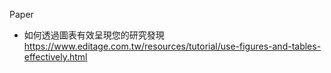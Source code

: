 Paper

- 如何透過圖表有效呈現您的研究發現
  <br>https://www.editage.com.tw/resources/tutorial/use-figures-and-tables-effectively.html
